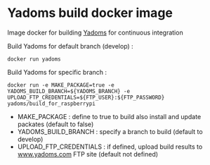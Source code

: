 
# Yadoms build docker image

Image docker for building [Yadoms](http://www.yadoms.com/) for continuous integration

Build Yadoms for default branch (develop) :
```console
docker run yadoms
```

Build Yadoms for specific branch :
```console
docker run -e MAKE_PACKAGE=true -e YADOMS_BUILD_BRANCH=${YADOMS_BRANCH} -e UPLOAD_FTP_CREDENTIALS=${FTP_USER}:${FTP_PASSWORD} yadoms/build_for_raspberrypi
```

* MAKE_PACKAGE : define to true to build also install and update packates (default to false)
* YADOMS_BUILD_BRANCH : specify a branch to build (default to develop)
* UPLOAD_FTP_CREDENTIALS : if defined, upload build results to www.yadoms.com FTP site (default not defined)
